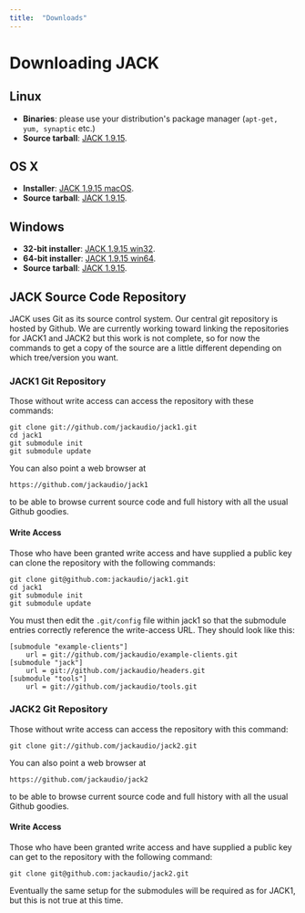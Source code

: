 ```yaml
---
title:  "Downloads"
---
```

# Downloading JACK

## Linux

* **Binaries**: please use your distribution's package manager
(`apt-get, yum, synaptic` etc.)
* **Source tarball**: [JACK 1.9.15].

## OS X

* **Installer**:      [JACK 1.9.15 macOS].
* **Source tarball**: [JACK 1.9.15].

## Windows

* **32-bit installer**: [JACK 1.9.15 win32].
* **64-bit installer**: [JACK 1.9.15 win64].
* **Source tarball**:   [JACK 1.9.15].

## JACK Source Code Repository

JACK uses Git as its source control system. Our central git repository is
hosted by Github. We are currently working toward linking the repositories for
JACK1 and JACK2 but this work is not complete, so for now the commands to get
a copy of the source are a little different depending on which tree/version
you want.

### JACK1 Git Repository

Those without write access can access the repository with these commands:

```
git clone git://github.com/jackaudio/jack1.git
cd jack1
git submodule init
git submodule update
```

You can also point a web browser at

```
https://github.com/jackaudio/jack1
```

to be able to browse current source code and full history with all the usual
Github goodies.

#### Write Access

Those who have been granted write access and have supplied a public key can
clone the repository with the following commands:

```
git clone git@github.com:jackaudio/jack1.git
cd jack1
git submodule init
git submodule update
```

You must then edit the `.git/config` file within jack1 so that the submodule
entries correctly reference the write-access URL. They should look like this:

```
[submodule "example-clients"]
    url = git://github.com/jackaudio/example-clients.git
[submodule "jack"]
    url = git://github.com/jackaudio/headers.git
[submodule "tools"]
    url = git://github.com/jackaudio/tools.git
```

### JACK2 Git Repository

Those without write access can access the repository with this command:

```
git clone git://github.com/jackaudio/jack2.git
```

You can also point a web browser at

```
https://github.com/jackaudio/jack2
```

to be able to browse current source code and full history with all the usual
Github goodies.

#### Write Access

Those who have been granted write access and have supplied a public key can
get to the repository with the following command:

```
git clone git@github.com:jackaudio/jack2.git
```

Eventually the same setup for the submodules will be required as for JACK1,
but this is not true at this time.


[JACK 1.9.15]:       https://github.com/jackaudio/jack2/archive/v1.9.15.tar.gz
[JACK 1.9.15 macOS]: https://github.com/jackaudio/jack2-releases/releases/download/v1.9.15/jack2-macOS-v1.9.15.tar.gz
[JACK 1.9.15 win32]: https://github.com/jackaudio/jack2-releases/releases/download/v1.9.15/jack2-win32-v1.9.15.exe
[JACK 1.9.15 win64]: https://github.com/jackaudio/jack2-releases/releases/download/v1.9.15/jack2-win64-v1.9.15.exe
